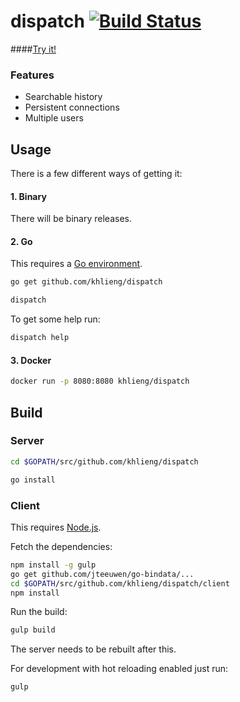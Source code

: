 # dispatch [![Build Status](https://travis-ci.org/khlieng/dispatch.svg?branch=master)](https://travis-ci.org/khlieng/dispatch)

####[Try it!](http://dispatch.khlieng.com/)

### Features
* Searchable history
* Persistent connections
* Multiple users

## Usage
There is a few different ways of getting it:

#### 1. Binary
There will be binary releases.

#### 2. Go
This requires a [Go environment](http://golang.org/doc/install).

```bash
go get github.com/khlieng/dispatch

dispatch
```

To get some help run:
```bash
dispatch help
```

#### 3. Docker
```bash
docker run -p 8080:8080 khlieng/dispatch
```

## Build

### Server
```bash
cd $GOPATH/src/github.com/khlieng/dispatch

go install
```

### Client
This requires [Node.js](https://nodejs.org/download/).

Fetch the dependencies:
```bash
npm install -g gulp
go get github.com/jteeuwen/go-bindata/...
cd $GOPATH/src/github.com/khlieng/dispatch/client
npm install
```

Run the build:
```bash
gulp build
```

The server needs to be rebuilt after this.

For development with hot reloading enabled just run:
```bash
gulp
```

